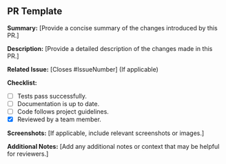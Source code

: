 ## PR Template

**Summary:**
[Provide a concise summary of the changes introduced by this PR.]

**Description:**
[Provide a detailed description of the changes made in this PR.]

**Related Issue:**
[Closes #IssueNumber] (If applicable)

**Checklist:**
- [ ] Tests pass successfully.
- [ ] Documentation is up to date.
- [ ] Code follows project guidelines.
- [x] Reviewed by a team member.

**Screenshots:**
[If applicable, include relevant screenshots or images.]

**Additional Notes:**
[Add any additional notes or context that may be helpful for reviewers.]